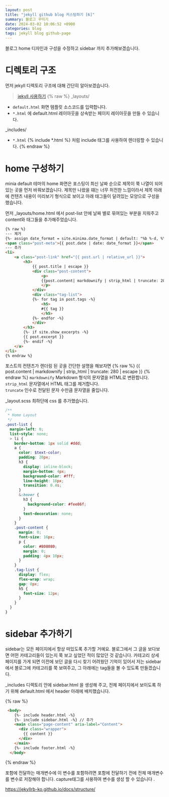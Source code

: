 ```yaml
---
layout: post
title: "jekyll github blog 커스텀하기 [6]"
summary: 블로그 꾸미기
date: 2024-03-02 10:06:52 +0900
categories: blog
tags: jekyll blog github-page
---
```


블로그 home 디자인과 구성을 수정하고 sidebar 까지 추가해보겠습니다.

# 디렉토리 구조

먼저 jekyll 디렉토리 구조에 대해 간단히 알아보겠습니다.
> <a href="{{base_path}}/jekyll/jekyll-use/">jekyll 사용하기</a>
{% raw %}
_layouts/

- <code>default.html</code> 화면 템플릿 소스코드를 입력합니다. 
- <code>*.html</code> 에 default.html 레이아웃을 상속받는 페이지 레이아웃을 만들 수 있습니다.

_includes/
- <code>*.html</code> {% include *.html %} 처럼 include 태그를 사용하여 렌더링할 수 있습니다.
{% endraw %}


# home 구성하기

minia default 테마의 home 화면은 포스팅이 최신 날짜 순으로 제목이 쭉 나열이 되어있는 곳을 먼저 바꿔보겠습니다.
제목만 나왔을 떄는 너무 허전한 느낌이라서 제목 아래에 컨텐츠 내용이 미리보기 형식으로 보이고 아래 태그들이 달려있는 모양으로 구성을 했습니다.

먼저 _layouts/home.html 에서 post-list 안에 날짜 별로 묶여있는 부분을 지워주고 content와 태그들을 추가해주었습니다.
```html
{% raw %}
--- 제거
{%- assign date_format = site.minima.date_format | default: "%b %-d, %Y" -%}
<span class="post-meta">{{ post.date | date: date_format }}</span>
--- 추가
<li>
    <a class="post-link" href="{{ post.url | relative_url }}">
        <h3>
            {{ post.title | escape }}
            <div class="post-content">
                <p>
                {{post.content| markdownify | strip_html | truncate: 280 | escape }}
                </p>
            </div>
            <div class="tag-list">
            {%- for tag in post.tags -%}
                <h5>
                #{{ tag }}
                </h5>
            {%- endfor -%}
            </div>
        </h3>
        {%- if site.show_excerpts -%}
        {{ post.excerpt }}
        {%- endif -%}
    </a>
</li>
{% endraw %}
```

포스트의 컨텐츠가 렌더링 된 곳을 간단한 설명을 해보자면
{% raw %}
{{
post.content | markdownify | strip_html | truncate: 280 | escape 
}}
{% endraw %}
<code>markdownify</code> Markdown 형식의 문자열을 HTML로 변환합니다. <br>
<code>strip_html</code> 문자열에서 HTML 태그를 제거합니다.<br>
<code>truncate</code> 인수로 전달된 문자 수만큼 문자열을 줄입니다.

_layout.scss 최하단에 css 를 추가했습니다.
```scss
/**
 * Home Layout
 */
.post-list {
  margin-left: 0;
  list-style: none;
  > li {
    border-bottom: 1px solid #ddd;
    a {
      color: $text-color;
      padding: 20px;
      h3 {
        display: inline-block;
        margin-bottom: 4px;
        background-color: #fff;
        line-height: 18px;
        transition: 0.4s;
      }
      &:hover {
        h3 {
          background-color: #fee86f;
        }
        text-decoration: none;
      }
    }
    .post-content {
      margin: 0;
      font-size: 16px;
      p {
        color: #808080;
        margin: 0;
        padding: 4px 10px;
      }
    }
    .tag-list {
      display: flex;
      flex-wrap: wrap;
      gap: 8px;
      h5 {
        font-size: 12px;
      }
    }
  }
}
```

# sidebar 추가하기

sidebar는 모든 페이지에서 항상 떠있도록 추가할 거예요. 블로그에서 그 글을 보다보면 어떤 카테고리들이 있는지 쭉 보고 싶었던 적이 많았던 것 같습니다. 카테고리 상세 페이지를 가게 되면 이전에 보던 글을 다시 찾기 어려웠던 기억이 있어서 저는 sidebar 에서 블로그에 카테고리를 쭉 보여주고, 그 아래에는 tag들을 볼 수 있도록 만들겠습니다.

_includes 디렉토리 안에 sidebar.html 을 생성해 주고, 전체 페이지에서 보이도록 하기 위해 default.html 에서 header 아래에 배치했습니다.

{% raw %}
```html
 <body>
    {%- include header.html -%}
    {%- include sidebar.html -%} // 추가
    <main class="page-content" aria-label="Content">
      <div class="wrapper">
        {{ content }}
      </div>
    </main>
    {%- include footer.html -%}
  </body>
```
{% endraw %}

포함에 전달하는 매개변수에 이 변수를 포함하려면 포함에 전달하기 전에 전체 매개변수를 변수로 저장해야 합니다. capture태그를 사용하여 변수를 생성 할 수 있습니다 .

https://jekyllrb-ko.github.io/docs/structure/